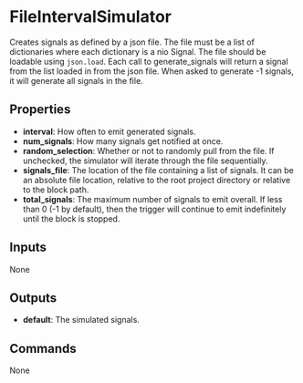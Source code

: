 FileIntervalSimulator
=====================
Creates signals as defined by a json file. The file must be a list of dictionaries where each dictionary is a nio Signal. The file should be loadable using `json.load`.  Each call to generate_signals will return a signal from the list loaded in from the json file.  When asked to generate -1 signals, it will generate all signals in the file.

Properties
----------
- **interval**: How often to emit generated signals.
- **num_signals**: How many signals get notified at once.
- **random_selection**: Whether or not to randomly pull from the file. If unchecked, the simulator will iterate through the file sequentially.
- **signals_file**: The location of the file containing a list of signals. It can be an absolute file location, relative to the root project directory or relative to the block path.
- **total_signals**: The maximum number of signals to emit overall. If less than 0 (-1 by default), then the trigger will continue to emit indefinitely until the block is stopped.

Inputs
------
None

Outputs
-------
- **default**: The simulated signals.

Commands
--------
None
